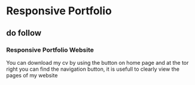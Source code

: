 # Responsive Portfolio 

## do follow

###  Responsive Portfolio Website 
You can download my cv by using the button on home page and at the tor right you can find the navigation button, it is usefull to clearly view the pages of my website




